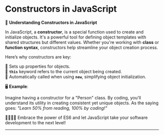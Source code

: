 # Constructors in JavaScript

🚀 **Understanding Constructors in JavaScript**

In JavaScript, a **constructor**, is a special function used to create and initialize objects. It's a powerful tool for defining object templates with shared structures but different values. Whether you're working with **class** or **function syntax**, constructors help streamline your object creation process.

Here’s why constructors are key:

🔑 Sets up properties for objects.  
🔑 **`this`** keyword refers to the current object being created.  
🔑 Automatically called when using **`new`**, simplifying object initialization.

🖥️ **Example**:

Imagine having a constructor for a "Person" class. By coding, you'll understand its utility in creating consistent yet unique objects. As the saying goes: _"Learn 50% from reading, 100% by coding!"_

👩‍💻👨‍💻 Embrace the power of ES6 and let JavaScript take your software development to the next level!

---
